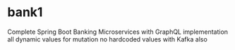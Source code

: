 # bank1
Complete Spring Boot Banking Microservices with GraphQL implementation all dynamic values for mutation no hardcoded values with Kafka also
